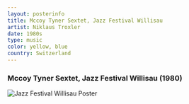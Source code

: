 ```yaml
---
layout: posterinfo
title: Mccoy Tyner Sextet, Jazz Festival Willisau
artist: Niklaus Troxler
date: 1980s
type: music
color: yellow, blue
country: Switzerland
---
```


### Mccoy Tyner Sextet, Jazz Festival Willisau (1980)

<img src="/poster-design/img/jazzfestwillisau.jpg" alt="Jazz Festival Willisau Poster">